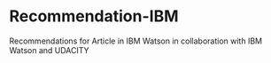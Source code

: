 # Recommendation-IBM
Recommendations for Article in IBM Watson in collaboration with IBM Watson and UDACITY
